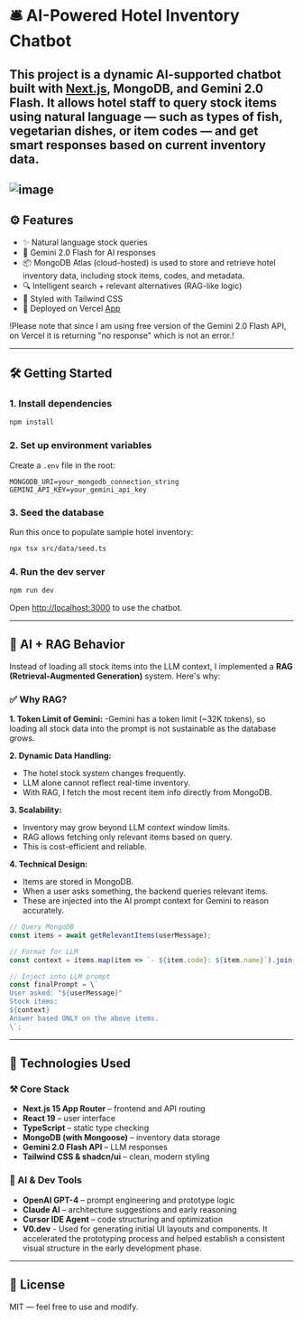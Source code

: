 # 🛎️ AI-Powered Hotel Inventory Chatbot

This project is a dynamic AI-supported chatbot built with [Next.js](https://nextjs.org), MongoDB, and Gemini 2.0 Flash. It allows hotel staff to query stock items using natural language — such as types of fish, vegetarian dishes, or item codes — and get smart responses based on current inventory data.
---
![image](https://github.com/user-attachments/assets/93a28f16-3339-4e28-ae49-1efb5b7f8527)
---

## ⚙️ Features

- ✨ Natural language stock queries
- 🧠 Gemini 2.0 Flash for AI responses
- 📦 MongoDB Atlas (cloud-hosted) is used to store and retrieve hotel inventory data, including stock items, codes, and metadata.
- 🔍 Intelligent search + relevant alternatives (RAG-like logic)
- 🎨 Styled with Tailwind CSS
- 🚀 Deployed on Vercel [App]([https://generative-chatbot-delta.vercel.app](https://generative-chatbot-umber.vercel.app/))
  
!Please note that since I am using free version of the Gemini 2.0 Flash API, on Vercel it is returning "no response" which is not an error.!

---

## 🛠️ Getting Started

### 1. Install dependencies

```bash
npm install
```

### 2. Set up environment variables

Create a `.env` file in the root:

```env
MONGODB_URI=your_mongodb_connection_string
GEMINI_API_KEY=your_gemini_api_key
```

### 3. Seed the database

Run this once to populate sample hotel inventory:

```bash
npx tsx src/data/seed.ts
```

### 4. Run the dev server

```bash
npm run dev
```

Open [http://localhost:3000](http://localhost:3000) to use the chatbot.

---

## 🧠 AI + RAG Behavior

Instead of loading all stock items into the LLM context, I implemented a **RAG (Retrieval-Augmented Generation)** system. Here's why:

### ✅ Why RAG?

**1. Token Limit of Gemini:** 
-Gemini has a token limit (~32K tokens), so loading all stock data into the prompt is not sustainable as the database grows.

**2. Dynamic Data Handling:**
- The hotel stock system changes frequently.
- LLM alone cannot reflect real-time inventory.
- With RAG, I fetch the most recent item info directly from MongoDB.

**3. Scalability:**
- Inventory may grow beyond LLM context window limits.
- RAG allows fetching only relevant items based on query.
- This is cost-efficient and reliable.

**4. Technical Design:**
- Items are stored in MongoDB.
- When a user asks something, the backend queries relevant items.
- These are injected into the AI prompt context for Gemini to reason accurately.
```ts
// Query MongoDB
const items = await getRelevantItems(userMessage);

// Format for LLM
const context = items.map(item => `- ${item.code}: ${item.name}`).join('\n');

// Inject into LLM prompt
const finalPrompt = \`
User asked: "${userMessage}"
Stock items:
${context}
Answer based ONLY on the above items.
\`;
```

---

## 🧩 Technologies Used

### ⚒️ Core Stack
- **Next.js 15 App Router** – frontend and API routing
- **React 19** – user interface
- **TypeScript** – static type checking
- **MongoDB (with Mongoose)** – inventory data storage
- **Gemini 2.0 Flash API** – LLM responses
- **Tailwind CSS & shadcn/ui** – clean, modern styling

### 🧠 AI & Dev Tools
- **OpenAI GPT-4** – prompt engineering and prototype logic
- **Claude AI** – architecture suggestions and early reasoning
- **Cursor IDE Agent** – code structuring and optimization
- **V0.dev** - Used for generating initial UI layouts and components. It accelerated the prototyping process and helped establish a consistent visual structure in the early development phase.



---

## 📄 License

MIT — feel free to use and modify.
